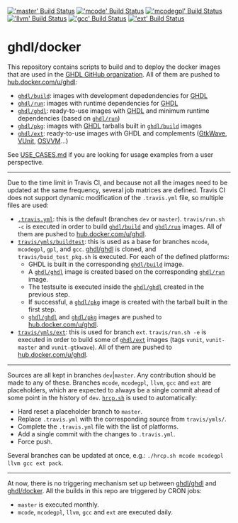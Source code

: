 [!['master' Build Status](https://img.shields.io/travis/com/ghdl/docker/master.svg?longCache=true&logo=travis&style=flat-square&label=master)](https://travis-ci.com/ghdl/docker/branches)
[!['mcode' Build Status](https://img.shields.io/travis/com/ghdl/docker/mcode.svg?longCache=true&logo=travis&style=flat-square&label=mcode)](https://travis-ci.com/ghdl/docker/branches)
[!['mcodegpl' Build Status](https://img.shields.io/travis/com/ghdl/docker/mcodegpl.svg?longCache=true&logo=travis&style=flat-square&label=mcodegpl)](https://travis-ci.com/ghdl/docker/branches)
[!['llvm' Build Status](https://img.shields.io/travis/com/ghdl/docker/llvm.svg?longCache=true&logo=travis&style=flat-square&label=llvm)](https://travis-ci.com/ghdl/docker/branches)
[!['gcc' Build Status](https://img.shields.io/travis/com/ghdl/docker/gcc.svg?longCache=true&logo=travis&style=flat-square&label=gcc)](https://travis-ci.com/ghdl/docker/branches)
[!['ext' Build Status](https://img.shields.io/travis/com/ghdl/docker/ext.svg?longCache=true&logo=travis&style=flat-square&label=ext)](https://travis-ci.com/ghdl/docker/branches)

# ghdl/docker

This repository contains scripts to build and to deploy the docker images that are used in the [GHDL GitHub organization](https://github.com/ghdl).
All of them are pushed to [hub.docker.com/u/ghdl](https://hub.docker.com/u/ghdl/):

- [`ghdl/build`](https://hub.docker.com/r/ghdl/build/): images with development depedendencies for [GHDL](https://github.com/ghdl/ghdl)
- [`ghdl/run`](https://hub.docker.com/r/ghdl/run/): images with runtime dependencies for [GHDL](https://github.com/ghdl/ghdl)
- [`ghdl/ghdl`](https://hub.docker.com/r/ghdl/ghdl/): ready-to-use images with [GHDL](https://github.com/ghdl/ghdl) and minimum runtime dependencies (based on [`ghdl/run`](https://hub.docker.com/r/ghdl/run/))
- [`ghdl/pkg`](https://hub.docker.com/r/ghdl/pkg/): images with [GHDL](https://github.com/ghdl/ghdl) tarballs built in [`ghdl/build`](https://hub.docker.com/r/ghdl/build/) images
- [`ghdl/ext`](https://hub.docker.com/r/ghdl/ext/): ready-to-use images with GHDL and complements ([GtkWave](http://gtkwave.sourceforge.net/), [VUnit](https://vunit.github.io/), [OSVVM](http://osvvm.org/)...)

See [USE_CASES.md](./USE_CASES.md) if you are looking for usage examples from a user perspective.

---

Due to the time limit in Travis CI, and because not all the images need to be updated at the same frequency, several job matrices are defined. Travis CI does not support dynamic modification of the `.travis.yml` file, so multiple files are used:

- [`.travis.yml`](./.travis.yml): this is the default (branches `dev` or `master`). `travis/run.sh -c` is executed in order to build [`ghdl/build`](https://hub.docker.com/r/ghdl/build/) and [`ghdl/run`](https://hub.docker.com/r/ghdl/run/) images. All of them are pushed to [hub.docker.com/u/ghdl](https://hub.docker.com/u/ghdl/).
- [`travis/ymls/buildtest`](./travis/ymls/buildtest): this is used as a base for branches `mcode`, `mcodegpl`, `gpl`, and `gcc`. [ghdl/ghdl](https://github.com/ghdl/ghdl) is cloned, and `travis/buid_test_pkg.sh` is executed. For each of the defined platforms:
  - GHDL is built in the corresponding [`ghdl/build`](https://hub.docker.com/r/ghdl/build/) image.
  - A [`ghdl/ghdl`](https://hub.docker.com/r/ghdl/ghdl/) image is created based on the corresponding [`ghdl/run`](https://hub.docker.com/r/ghdl/run/) image.
  - The testsuite is executed inside the [`ghdl/ghdl`](https://hub.docker.com/r/ghdl/ghdl/) created in the previous step.
  - If successful, a [`ghdl/pkg`](https://hub.docker.com/r/ghdl/pkg/) image is created with the tarball built in the first step.
  - [`ghdl/ghdl`](https://hub.docker.com/r/ghdl/ghdl/) and [`ghdl/pkg`](https://hub.docker.com/r/ghdl/pkg/) images are pushed to [hub.docker.com/u/ghdl](https://hub.docker.com/u/ghdl/).
- [`travis/ymls/ext`](./travis/ymls/ext): this is used for branch `ext`. `travis/run.sh -e` is executed in order to build some of [`ghdl/ext`](https://hub.docker.com/r/ghdl/ext/) images (tags `vunit`, `vunit-master` and `vunit-gtkwave`). All of them are pushed to [hub.docker.com/u/ghdl](https://hub.docker.com/u/ghdl/).

---

Sources are all kept in branches `dev`|`master`. Any contribution should be made to any of these. Branches `mcode`, `mcodegpl`, `llvm`, `gcc` and `ext` are placeholders, which are expected to always be a single commit ahead of some point in the history of `dev`. [`hrcp.sh`](./hrcp.sh) is used to automatically:

- Hard reset a placeholder branch to `master`.
- Replace `.travis.yml` with the corresponding source from `travis/ymls/`.
- Complete the `.travis.yml` file with the list of platforms.
- Add a single commit with the changes to `.travis.yml`.
- Force push.

Several branches can be updated at once, e.g.: `./hrcp.sh mcode mcodegpl llvm gcc ext pack`.

---

At now, there is no triggering mechanism set up between [ghdl/ghdl](https://github.com/ghdl/ghdl) and [ghdl/docker](https://github.com/ghdl/docker). All the builds in this repo are triggered by CRON jobs:

- `master` is executed monthly.
- `mcode`, `mcodegpl`, `llvm`, `gcc` and `ext` are executed daily.
